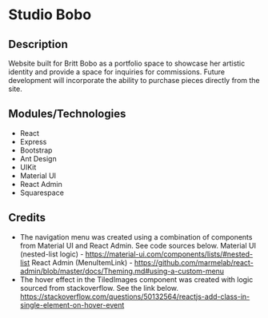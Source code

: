 # Studio Bobo

## Description

Website built for Britt Bobo as a portfolio space to showcase her artistic identity and provide a space for inquiries for commissions. Future development will incorporate the ability to purchase pieces directly from the site.

## Modules/Technologies

- React
- Express
- Bootstrap
- Ant Design
- UIKit
- Material UI
- React Admin
- Squarespace

## Credits

- The navigation menu was created using a combination of components from Material UI and React Admin.
See code sources below.
Material UI (nested-list logic) - https://material-ui.com/components/lists/#nested-list
React Admin (MenuItemLink) - https://github.com/marmelab/react-admin/blob/master/docs/Theming.md#using-a-custom-menu
- The hover effect in the TiledImages component was created with logic sourced from stackoverflow.
See the link below.
https://stackoverflow.com/questions/50132564/reactjs-add-class-in-single-element-on-hover-event
